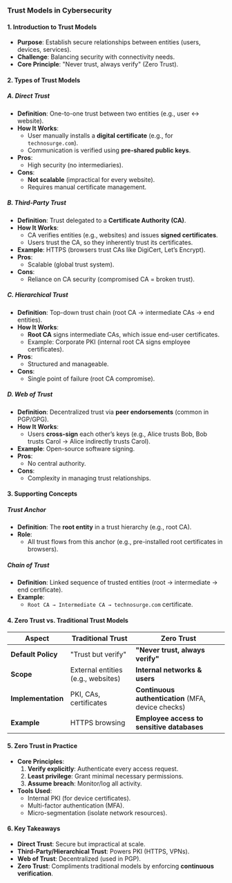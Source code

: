 ### **Trust Models in Cybersecurity**  

#### **1. Introduction to Trust Models**  
- **Purpose**: Establish secure relationships between entities (users, devices, services).  
- **Challenge**: Balancing security with connectivity needs.  
- **Core Principle**: "Never trust, always verify" (Zero Trust).  

#### **2. Types of Trust Models**  

##### **A. Direct Trust**  
- **Definition**: One-to-one trust between two entities (e.g., user ↔ website).  
- **How It Works**:  
  - User manually installs a **digital certificate** (e.g., for `technosurge.com`).  
  - Communication is verified using **pre-shared public keys**.  
- **Pros**:  
  - High security (no intermediaries).  
- **Cons**:  
  - **Not scalable** (impractical for every website).  
  - Requires manual certificate management.  

##### **B. Third-Party Trust**  
- **Definition**: Trust delegated to a **Certificate Authority (CA)**.  
- **How It Works**:  
  - CA verifies entities (e.g., websites) and issues **signed certificates**.  
  - Users trust the CA, so they inherently trust its certificates.  
- **Example**: HTTPS (browsers trust CAs like DigiCert, Let’s Encrypt).  
- **Pros**:  
  - Scalable (global trust system).  
- **Cons**:  
  - Reliance on CA security (compromised CA = broken trust).  

##### **C. Hierarchical Trust**  
- **Definition**: Top-down trust chain (root CA → intermediate CAs → end entities).  
- **How It Works**:  
  - **Root CA** signs intermediate CAs, which issue end-user certificates.  
  - Example: Corporate PKI (internal root CA signs employee certificates).  
- **Pros**:  
  - Structured and manageable.  
- **Cons**:  
  - Single point of failure (root CA compromise).  

##### **D. Web of Trust**  
- **Definition**: Decentralized trust via **peer endorsements** (common in PGP/GPG).  
- **How It Works**:  
  - Users **cross-sign** each other’s keys (e.g., Alice trusts Bob, Bob trusts Carol → Alice indirectly trusts Carol).  
- **Example**: Open-source software signing.  
- **Pros**:  
  - No central authority.  
- **Cons**:  
  - Complexity in managing trust relationships.  

#### **3. Supporting Concepts**  

##### **Trust Anchor**  
- **Definition**: The **root entity** in a trust hierarchy (e.g., root CA).  
- **Role**:  
  - All trust flows from this anchor (e.g., pre-installed root certificates in browsers).  

##### **Chain of Trust**  
- **Definition**: Linked sequence of trusted entities (root → intermediate → end certificate).  
- **Example**:  
  - `Root CA → Intermediate CA → technosurge.com` certificate.  

#### **4. Zero Trust vs. Traditional Trust Models**  
| **Aspect**       | **Traditional Trust**                     | **Zero Trust**                              |  
|------------------|------------------------------------------|--------------------------------------------|  
| **Default Policy** | "Trust but verify"                       | **"Never trust, always verify"**           |  
| **Scope**        | External entities (e.g., websites)       | **Internal networks & users**              |  
| **Implementation** | PKI, CAs, certificates                   | **Continuous authentication** (MFA, device checks) |  
| **Example**      | HTTPS browsing                           | **Employee access to sensitive databases** |  

#### **5. Zero Trust in Practice**  
- **Core Principles**:  
  1. **Verify explicitly**: Authenticate every access request.  
  2. **Least privilege**: Grant minimal necessary permissions.  
  3. **Assume breach**: Monitor/log all activity.  
- **Tools Used**:  
  - Internal PKI (for device certificates).  
  - Multi-factor authentication (MFA).  
  - Micro-segmentation (isolate network resources).  

#### **6. Key Takeaways**  
- **Direct Trust**: Secure but impractical at scale.  
- **Third-Party/Hierarchical Trust**: Powers PKI (HTTPS, VPNs).  
- **Web of Trust**: Decentralized (used in PGP).  
- **Zero Trust**: Compliments traditional models by enforcing **continuous verification**.  

